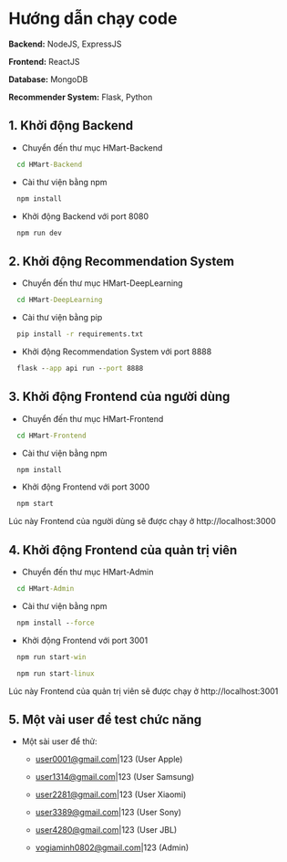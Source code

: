 # Hướng dẫn chạy code

**Backend:** NodeJS, ExpressJS

**Frontend:** ReactJS

**Database:** MongoDB

**Recommender System:** Flask, Python

## 1. Khởi động Backend

- Chuyển đến thư mục HMart-Backend

```cmd
  cd HMart-Backend
```

- Cài thư viện bằng npm

```cmd
  npm install
```

- Khởi động Backend với port 8080

```cmd
  npm run dev
```

## 2. Khởi động Recommendation System

- Chuyển đến thư mục HMart-DeepLearning

```cmd
  cd HMart-DeepLearning
```

- Cài thư viện bằng pip

```cmd
  pip install -r requirements.txt
```

- Khởi động Recommendation System với port 8888

```cmd
  flask --app api run --port 8888
```

## 3. Khởi động Frontend của người dùng

- Chuyển đến thư mục HMart-Frontend

```cmd
  cd HMart-Frontend
```

- Cài thư viện bằng npm

```cmd
  npm install
```

- Khởi động Frontend với port 3000

```cmd
  npm start
```

Lúc này Frontend của người dùng sẽ được chạy ở http://localhost:3000

## 4. Khởi động Frontend của quản trị viên

- Chuyển đến thư mục HMart-Admin

```cmd
  cd HMart-Admin
```

- Cài thư viện bằng npm

```cmd
  npm install --force
```

- Khởi động Frontend với port 3001

```cmd
  npm run start-win
```

```cmd
  npm run start-linux
```

Lúc này Frontend của quản trị viên sẽ được chạy ở http://localhost:3001

## 5. Một vài user để test chức năng

- Một sài user để thử:  
  
  - user0001@gmail.com|123 (User Apple)

  - user1314@gmail.com|123 (User Samsung)

  - user2281@gmail.com|123 (User Xiaomi)
 
  - user3389@gmail.com|123 (User Sony)
 
  - user4280@gmail.com|123 (User JBL)

  - vogiaminh0802@gmail.com|123 (Admin)
